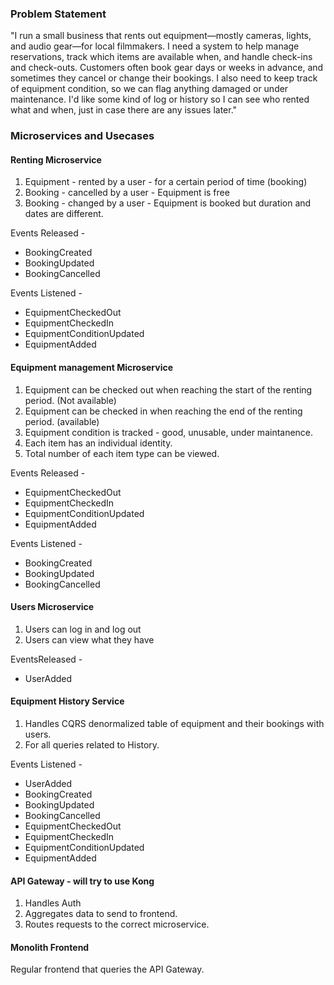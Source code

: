 ### Problem Statement

"I run a small business that rents out equipment—mostly cameras, lights, and audio gear—for local filmmakers. I need a system to help manage reservations, track which items are available when, and handle check-ins and check-outs. Customers often book gear days or weeks in advance, and sometimes they cancel or change their bookings. I also need to keep track of equipment condition, so we can flag anything damaged or under maintenance. I'd like some kind of log or history so I can see who rented what and when, just in case there are any issues later."

### Microservices and Usecases

#### Renting Microservice

1. Equipment - rented by a user - for a certain period of time (booking)
2. Booking - cancelled by a user - Equipment is free
3. Booking - changed by a user - Equipment is booked but duration and dates are different. 

Events Released - 
- BookingCreated
- BookingUpdated
- BookingCancelled

Events Listened - 
- EquipmentCheckedOut
- EquipmentCheckedIn
- EquipmentConditionUpdated
- EquipmentAdded

#### Equipment management Microservice

1. Equipment can be checked out when reaching the start of the renting period. (Not available)
2. Equipment can be checked in when reaching the end of the renting period. (available)
3. Equipment condition is tracked - good, unusable, under maintanence. 
4. Each item has an individual identity.
5. Total number of each item type can be viewed. 

Events Released - 
- EquipmentCheckedOut
- EquipmentCheckedIn
- EquipmentConditionUpdated
- EquipmentAdded

Events Listened - 
- BookingCreated
- BookingUpdated
- BookingCancelled

#### Users Microservice

1. Users can log in and log out
2. Users can view what they have

EventsReleased - 
- UserAdded

#### Equipment History Service

1. Handles CQRS denormalized table of equipment and their bookings with users. 
2. For all queries related to History. 

Events Listened - 
- UserAdded
- BookingCreated
- BookingUpdated
- BookingCancelled
- EquipmentCheckedOut
- EquipmentCheckedIn
- EquipmentConditionUpdated
- EquipmentAdded

#### API Gateway - will try to use Kong

1. Handles Auth
2. Aggregates data to send to frontend.
3. Routes requests to the correct microservice. 

#### Monolith Frontend

Regular frontend that queries the API Gateway. 